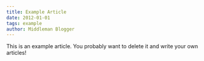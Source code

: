 ```yaml
---
title: Example Article
date: 2012-01-01
tags: example
author: Middleman Blogger
---
```


This is an example article. You probably want to delete it and write your own articles!
